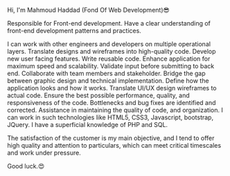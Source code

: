Hi, I'm Mahmoud Haddad (Fond Of Web Development)😎

Responsible for Front-end development. Have a clear understanding of front-end development patterns and practices.

I can work with other engineers and developers on multiple operational layers.
Translate designs and wireframes into high-quality code.
Develop new user facing features.
Write reusable code.
Enhance application for maximum speed and scalability.
Validate input before submitting to back end.
Collaborate with team members and stakeholder.
Bridge the gap between graphic design and technical implementation.
Define how the application looks and how it works.
Translate UI/UX design wireframes to actual code.
Ensure the best possible performance, quality, and responsiveness of the code.
Bottlenecks and bug fixes are identified and corrected. Assistance in maintaining the quality of code, and organization.
I can work in such technologies like HTML5, CSS3, Javascript, bootstrap, JQuery.
I have a superficial knowledge of PHP and SQL.

The satisfaction of the customer is my main objective, and I tend to offer high quality and attention to particulars, which can meet critical timescales and work under pressure.

Good luck.😍

<!---
Abu-Mustafa/Abu-Mustafa is a ✨ special ✨ repository because its `README.md` (this file) appears on your GitHub profile.
You can click the Preview link to take a look at your changes.
--->
